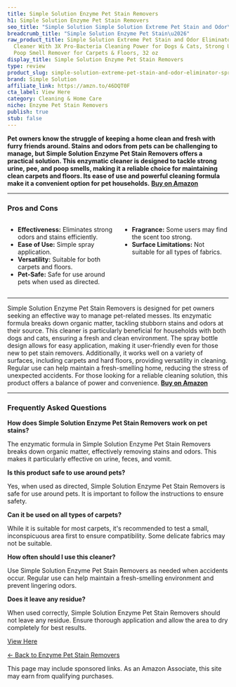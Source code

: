```yaml
---
title: Simple Solution Enzyme Pet Stain Removers
h1: Simple Solution Enzyme Pet Stain Removers
seo_title: "Simple Solution Simple Solution Extreme Pet Stain and Odor\u2026"
breadcrumb_title: "Simple Solution Enzyme Pet Stain\u2026"
raw_product_title: Simple Solution Extreme Pet Stain and Odor Eliminator Spray, Enzymatic
  Cleaner With 3X Pro-Bacteria Cleaning Power for Dogs & Cats, Strong Urine, Pee and
  Poop Smell Remover for Carpets & Floors, 32 oz
display_title: Simple Solution Enzyme Pet Stain Removers
type: review
product_slug: simple-solution-extreme-pet-stain-and-odor-eliminator-spray-enzymatic-c-d245c7d9
brand: Simple Solution
affiliate_link: https://amzn.to/46DQT0F
cta_label: View Here
category: Cleaning & Home Care
niche: Enzyme Pet Stain Removers
publish: true
stub: false
---
```


<div id="intro" class="full-width">
  <p><strong>Pet owners know the struggle of keeping a home clean and fresh with furry friends around. Stains and odors from pets can be challenging to manage, but Simple Solution Enzyme Pet Stain Removers offers a practical solution. This enzymatic cleaner is designed to tackle strong urine, pee, and poop smells, making it a reliable choice for maintaining clean carpets and floors. Its ease of use and powerful cleaning formula make it a convenient option for pet households.</strong> <a href="https://amzn.to/46DQT0F" rel="nofollow sponsored noopener" target="_blank"><strong>Buy on Amazon</strong></a></p>
</div>

<hr />
<h3 id="pros-cons">Pros and Cons</h3>
<div class="pc-grid" style="display:grid;grid-template-columns:1fr 1fr;gap:16px;">
  <ul>
    <li><strong>Effectiveness:</strong> Eliminates strong odors and stains efficiently.</li>
    <li><strong>Ease of Use:</strong> Simple spray application.</li>
    <li><strong>Versatility:</strong> Suitable for both carpets and floors.</li>
    <li><strong>Pet-Safe:</strong> Safe for use around pets when used as directed.</li>
  </ul>
  <ul>
    <li><strong>Fragrance:</strong> Some users may find the scent too strong.</li>
    <li><strong>Surface Limitations:</strong> Not suitable for all types of fabrics.</li>
  </ul>
</div>
<hr />

<div class="full-width">
  <p>Simple Solution Enzyme Pet Stain Removers is designed for pet owners seeking an effective way to manage pet-related messes. Its enzymatic formula breaks down organic matter, tackling stubborn stains and odors at their source. This cleaner is particularly beneficial for households with both dogs and cats, ensuring a fresh and clean environment. The spray bottle design allows for easy application, making it user-friendly even for those new to pet stain removers. Additionally, it works well on a variety of surfaces, including carpets and hard floors, providing versatility in cleaning. Regular use can help maintain a fresh-smelling home, reducing the stress of unexpected accidents. For those looking for a reliable cleaning solution, this product offers a balance of power and convenience. <a href="https://amzn.to/46DQT0F" rel="nofollow sponsored noopener" target="_blank"><strong>Buy on Amazon</strong></a></p>
</div>

<hr />
<h3 id="faqs">Frequently Asked Questions</h3>

<p><strong>How does Simple Solution Enzyme Pet Stain Removers work on pet stains?</strong></p>
<p>The enzymatic formula in Simple Solution Enzyme Pet Stain Removers breaks down organic matter, effectively removing stains and odors. This makes it particularly effective on urine, feces, and vomit.</p>

<p><strong>Is this product safe to use around pets?</strong></p>
<p>Yes, when used as directed, Simple Solution Enzyme Pet Stain Removers is safe for use around pets. It is important to follow the instructions to ensure safety.</p>

<p><strong>Can it be used on all types of carpets?</strong></p>
<p>While it is suitable for most carpets, it's recommended to test a small, inconspicuous area first to ensure compatibility. Some delicate fabrics may not be suitable.</p>

<p><strong>How often should I use this cleaner?</strong></p>
<p>Use Simple Solution Enzyme Pet Stain Removers as needed when accidents occur. Regular use can help maintain a fresh-smelling environment and prevent lingering odors.</p>

<p><strong>Does it leave any residue?</strong></p>
<p>When used correctly, Simple Solution Enzyme Pet Stain Removers should not leave any residue. Ensure thorough application and allow the area to dry completely for best results.</p>
<p><a class="btn" href="https://amzn.to/46DQT0F" target="_blank" rel="nofollow sponsored noopener">View Here</a></p>
<p><a href="/roundups/cleaning-home-care/enzyme-pet-stain-removers/">← Back to Enzyme Pet Stain Removers</a></p>
<aside class="disclosure">This page may include sponsored links. As an Amazon Associate, this site may earn from qualifying purchases.</aside>
